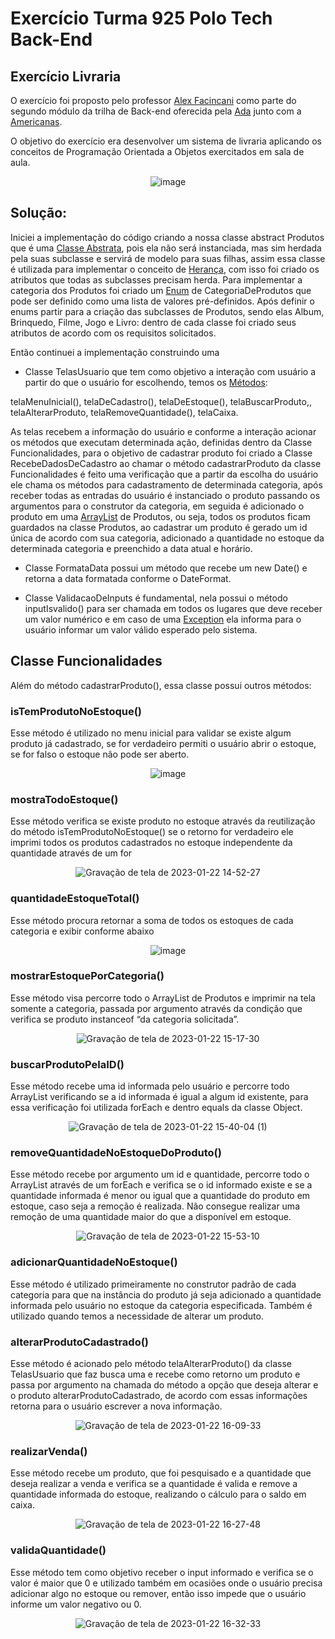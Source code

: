 # Exercício Turma 925 Polo Tech Back-End


## Exercício Livraria
O exercício foi proposto pelo professor [Alex Facincani](https://www.linkedin.com/in/alex-facincani-86408259/) como parte do segundo 
módulo da trilha de Back-end oferecida pela [Ada](https://ada.tech/sou-aluno) junto com a [Americanas](https://carreiras.americanas.com/).

O objetivo do exercício era desenvolver um sistema de livraria aplicando os conceitos de Programação Orientada a Objetos exercitados em sala de aula.
<div align="center">

![image](https://user-images.githubusercontent.com/86507721/213899571-1389ae95-be91-47d4-bdaa-059dc6e192f4.png)

</div>


## Solução:

Iniciei a implementação do código criando a nossa classe abstract Produtos que é uma 
[Classe Abstrata](https://www.devmedia.com.br/conceitos-classes-abstratas-programacao-orientada-a-objetos/18812), 
pois ela não será instanciada, mas sim herdada pela suas subclasse e servirá de modelo para suas filhas, assim essa classe é utilizada para implementar 
o conceito de [Herança](https://www.devmedia.com.br/conceitos-e-exemplos-heranca-programacao-orientada-a-objetos-parte-1/18579), 
com isso foi criado os atributos que todas as subclasses precisam herda.
Para implementar a categoria dos Produtos foi criado um 
[Enum](https://www.devmedia.com.br/tipos-enum-no-java/25729#:~:text=S%C3%A3o%20tipos%20de%20campos%20que,implicitamente%20estendem%20a%20classe%20java.) 
de CategoriaDeProdutos que pode ser definido como uma lista de valores pré-definidos. Após definir o enums partir para a criação das subclasses de Produtos,
sendo elas Album, Brinquedo, Filme, Jogo e Livro: dentro de cada classe foi criado seus atributos de acordo com os requisitos solicitados.

Então continuei a implementação construindo uma 

- Classe TelasUsuario que tem como objetivo a interação com usuário a partir 
do que o usuário for escolhendo, temos os 
[Métodos](https://www.devmedia.com.br/metodos/7348#:~:text=Um%20m%C3%A9todo%20em%20Java%20%C3%A9,definidos%20dentro%20de%20uma%20classe.):

telaMenuInicial(), telaDeCadastro(), telaDeEstoque(), telaBuscarProduto,, telaAlterarProduto, telaRemoveQuantidade(), telaCaixa.

As telas recebem a informação do usuário e conforme a interação acionar os métodos que executam determinada ação, definidas dentro da
Classe Funcionalidades, para o objetivo de cadastrar produto foi criado a Classe RecebeDadosDeCadastro ao chamar o método cadastrarProduto
da classe Funcionalidades é feito uma verificação que a partir da escolha do usuário ele chama os métodos  para cadastramento de determinada 
categoria, após receber todas as entradas do usuário é instanciado o produto passando os argumentos para o construtor da categoria, em seguida 
é adicionado o produto em uma [ArrayList](https://www.devmedia.com.br/explorando-a-classe-arraylist-no-java/24298) de Produtos, 
ou seja, todos os produtos ficam guardados na classe Produtos, ao cadastrar um produto é gerado um id única de acordo com sua categoria, adicionado 
a quantidade no estoque da determinada categoria e preenchido a data atual e horário.

- Classe FormataData possui um método que recebe um new Date() e retorna a data formatada conforme o DateFormat.

- Classe ValidacaoDeInputs é fundamental, nela possui o método inputIsvalido() para ser chamada em todos os lugares que deve receber um valor 
numérico e em caso de uma [Exception](https://www.devmedia.com.br/tratando-excecoes-em-java/25514) ela informa para o usuário informar um valor 
válido esperado pelo sistema.

## Classe Funcionalidades 
Além do método cadastrarProduto(), essa classe possui outros métodos:

### isTemProdutoNoEstoque()
Esse método é utilizado no menu inicial para validar se existe algum produto já cadastrado, se for verdadeiro permiti o usuário abrir o estoque, se for 
   falso o estoque não pode ser aberto.
   <div align="center">
  
  ![image](https://user-images.githubusercontent.com/86507721/213933540-cbd5da1f-1294-467c-892e-b1d6dc4ebe15.png)
  
  </div>
  
  
  ### mostraTodoEstoque()
  Esse método verifica se existe produto no estoque através da reutilização do método isTemProdutoNoEstoque() se o retorno for verdadeiro
  ele imprimi todos os produtos cadastrados no estoque independente da quantidade através de um for
  
  <div align="center">
  
 
  ![Gravação de tela de 2023-01-22 14-52-27](https://user-images.githubusercontent.com/86507721/213934399-effd9be9-1678-43c3-a9b7-5f02dc5a5496.gif)
  
  </div>
  
  ### quantidadeEstoqueTotal()

  Esse método procura retornar a soma de todos os estoques de cada categoria e exibir conforme abaixo

  
  <div align="center">
  
  ![image](https://user-images.githubusercontent.com/86507721/213934909-6393fced-ca51-4ccd-aa50-24f0adc42c90.png)

  
   </div>
   
   ### mostrarEstoquePorCategoria()

Esse método visa percorre todo o ArrayList de Produtos e imprimir na tela somente a categoria, passada por argumento 
através da condição que verifica se produto instanceof “da categoria solicitada”.
  
  
  <div align="center">
  
  ![Gravação de tela de 2023-01-22 15-17-30](https://user-images.githubusercontent.com/86507721/213935657-fc1dc2da-1d5b-4b8d-b611-fb93bb3f03c2.gif)
  

  </div>
  
  ### buscarProdutoPelaID()
  
Esse método recebe uma id informada pelo usuário e percorre todo ArrayList verificando se a id informada é igual a algum id existente, para 
essa verificação foi utilizada forEach e dentro equals da classe Object.


<div align="center">
  
 ![Gravação de tela de 2023-01-22 15-40-04 (1)](https://user-images.githubusercontent.com/86507721/213936668-940b2715-12d4-401b-a458-0c07f1a68154.gif)

  
  </div>
  
  ### removeQuantidadeNoEstoqueDoProduto()

Esse método recebe por argumento um id e quantidade, percorre todo o ArrayList através de um forEach e verifica se o id informado existe e 
se a quantidade informada é menor ou igual que a quantidade do produto em estoque, caso seja a remoção é realizada. 
Não consegue realizar uma remoção de uma quantidade maior do que a disponível em estoque.

<div align="center">
  
  ![Gravação de tela de 2023-01-22 15-53-10](https://user-images.githubusercontent.com/86507721/213937349-ca220981-719a-4362-83ba-46fa45f76f8f.gif)

  
  </div>
  
  
  ### adicionarQuantidadeNoEstoque()

Esse método é utilizado primeiramente no construtor padrão de cada categoria
para que na instância do produto já seja adicionado a quantidade informada pelo usuário no estoque  da categoria especificada.
Também é utilizado quando temos a necessidade de alterar um produto.

### alterarProdutoCadastrado()

Esse método é acionado pelo método telaAlterarProduto() da classe TelasUsuario que faz busca uma e recebe como retorno um produto e passa por 
argumento na chamada do método a opção que deseja alterar e o produto alterarProdutoCadastrado, de acordo com essas informações retorna para o 
usuário escrever a nova informação.

<div align="center">
  
 
![Gravação de tela de 2023-01-22 16-09-33](https://user-images.githubusercontent.com/86507721/213938095-cf99851f-0b01-4234-a6c6-39ab24ac562f.gif)


</div>


### realizarVenda()

Esse método recebe um produto, que foi pesquisado e a quantidade que deseja realizar a venda e verifica se a quantidade é valida e remove a
quantidade informada do estoque, realizando o cálculo para o saldo em caixa.

<div align="center">

![Gravação de tela de 2023-01-22 16-27-48](https://user-images.githubusercontent.com/86507721/213938802-69c26020-eef8-4a8b-9b23-f2e942f1ed9e.gif)

  
 </div>
 
 ### validaQuantidade()
 
 Esse método tem como objetivo receber o input informado e verifica se o valor é maior que 0 e utilizado também em ocasiões onde o usuário 
 precisa adicionar algo no estoque ou remover, então isso impede que o usuário informe um valor negativo ou 0.
 
 <div align="center">
  
  ![Gravação de tela de 2023-01-22 16-32-33](https://user-images.githubusercontent.com/86507721/213938991-ae40e5b1-3c88-415c-9bc7-c418d79a391f.gif)

  
  </div>
	
  














